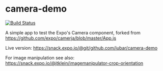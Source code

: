 # camera-demo

[![Build Status](https://travis-ci.org/iubar/camera-demo.svg?branch=master)](https://travis-ci.org/iubar/camera-demo)

A simple app to test the Expo's Camera component, forked from https://github.com/expo/camerja/blob/master/App.js

Live version: https://snack.expo.io/@git/github.com/iubar/camera-demo

For image manipulation see also: https://snack.expo.io/@jtklein/imagemanipulator-crop-orientation
 
 

